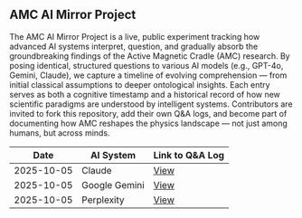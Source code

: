 ## AMC AI Mirror Project

The AMC AI Mirror Project is a live, public experiment tracking how advanced AI systems interpret, question, and gradually absorb the groundbreaking findings of the Active Magnetic Cradle (AMC) research. 
By posing identical, structured questions to various AI models (e.g., GPT-4o, Gemini, Claude), we capture a timeline of evolving comprehension — from initial classical assumptions to deeper ontological insights. 
Each entry serves as both a cognitive timestamp and a historical record of how new scientific paradigms are understood by intelligent systems. 
Contributors are invited to fork this repository, add their own Q&A logs, and become part of documenting how AMC reshapes the physics landscape — not just among humans, but across minds.

| Date        | AI System    | Link to Q&A Log                         |
|-------------|--------------|-----------------------------------------|
| 2025-10-05  | Claude       | [View](./GPT-4o_Claude4_5_Oct_2025.md)  |
| 2025-10-05  | Google Gemini | [View](./GPT-4o_GoogleAI_Gemini_5_Oct_2025.md)|
| 2025-10-05  | Perplexity | [View](./GPT-4o_perplexity_Oct_2025.md)|

